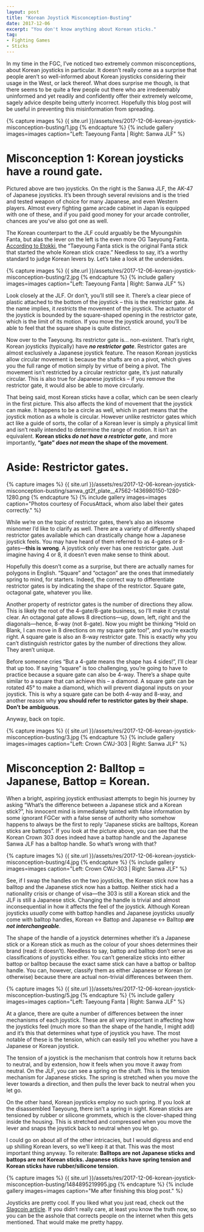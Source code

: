 ```yaml
---
layout: post
title: "Korean Joystick Misconception-Busting"
date: 2017-12-06
excerpt: "You don't know anything about Korean sticks."
tag:
- Fighting Games
- Sticks
---
```


In my time in the FGC, I’ve noticed two extremely common misconceptions, about Korean joysticks in particular. It doesn’t really come as a surprise that people aren’t so well-informed about Korean joysticks considering their usage in the West, or lack thereof. What does surprise me though, is that there seems to be quite a few people out there who are irredeemably uninformed and yet readily and confidently offer their extremely welcome, sagely advice despite being utterly incorrect. Hopefully this blog post will be useful in preventing this misinformation from spreading.

{% capture images %}
    {{ site.url }}/assets/res/2017-12-06-korean-joystick-misconception-busting/1.jpg
{% endcapture %}
{% include gallery images=images caption="Left: Taeyoung Fanta | Right: Sanwa JLF" %}

# Misconception 1: Korean joysticks have a round gate.

Pictured above are two joysticks. On the right is the Sanwa JLF, the AK-47 of Japanese joysticks. It’s been through several revisions and is the tried and tested weapon of choice for many Japanese, and even Western players. Almost every fighting game arcade cabinet in Japan is equipped with one of these, and if you paid good money for your arcade controller, chances are you’ve also got one as well.

The Korean counterpart to the JLF could arguably be the Myoungshin Fanta, but alas the lever on the left is the even more OG Taeyoung Fanta. [According to Etokki](www.etokki.com/Taeyoung-Fanta-Stick-Black), the “Taeyoung Fanta stick is the original Fanta stick that started the whole Korean stick craze.” Needless to say, it’s a worthy standard to judge Korean levers by. Let’s take a look at the undersides.

{% capture images %}
    {{ site.url }}/assets/res/2017-12-06-korean-joystick-misconception-busting/2.jpg
{% endcapture %}
{% include gallery images=images caption="Left: Taeyoung Fanta | Right: Sanwa JLF" %}

Look closely at the JLF. Or don’t, you’ll still see it. There’s a clear piece of plastic attached to the bottom of the joystick – this is the restrictor gate. As the name implies, it _restricts_ the movement of the joystick. The actuator of the joystick is bounded by the square-shaped opening in the restrictor gate, which is the limit of its motion. If you move the joystick around, you’ll be able to feel that the square shape is quite distinct.

Now over to the Taeyoung. Its restrictor gate is… non-existent. That’s right, Korean joysticks (typically) have **_no restrictor gate_**. Restrictor gates are almost exclusively a Japanese joystick feature. The reason Korean joysticks allow circular movement is because the shafts are on a pivot, which gives you the full range of motion simply by virtue of being a pivot. The movement isn’t restricted by a circular restrictor gate, it’s just naturally circular. This is also true for Japanese joysticks – if you remove the restrictor gate, it would also be able to move circularly.

That being said, most Korean sticks have a collar, which can be seen clearly in the first picture. This also affects the kind of movement that the joystick can make. It happens to be a circle as well, which in part means that the joystick motion as a whole is circular. However unlike restrictor gates which act like a guide of sorts, the collar of a Korean lever is simply a physical limit and isn’t really intended to determine the range of motion. It isn’t an equivalent. **Korean sticks _do not have a restrictor gate_**, and more importantly, **“gate” _does not mean_ the shape of the movement**.

# Aside: Restrictor gates.

{% capture images %}
    {{ site.url }}/assets/res/2017-12-06-korean-joystick-misconception-busting/sanwa_gt2f_plate__47562-1436980150-1280-1280.png
{% endcapture %}
{% include gallery images=images caption="Photos courtesy of FocusAttack, whom also label their gates correctly." %}

While we’re on the topic of restrictor gates, there’s also an irksome misnomer I’d like to clarify as well. There are a variety of differently shaped restrictor gates available which can drastically change how a Japanese joystick feels. You may have heard of them referred to as 4-gates or 8-gates—**this is wrong**. A joystick only ever has one restrictor gate. Just imagine having 4 or 8, it doesn’t even make sense to think about.

Hopefully this doesn’t come as a surprise, but there are actually names for polygons in English. “Square” and “octagon” are the ones that immediately spring to mind, for starters. Indeed, the correct way to differentiate restrictor gates is by indicating the shape of the restrictor. Square gate, octagonal gate, whatever you like.

Another property of restrictor gates is the number of directions they allow. This is likely the root of the 4-gate/8-gate business, so I’ll make it crystal clear. An octagonal gate allows 8 directions—up, down, left, right and the diagonals—hence, 8-way (not 8-gate). Now you might be thinking “Hold on Blank, I can move in 8 directions on my square gate too!”, and you’re exactly right. A square gate is also an 8-way restrictor gate. This is exactly why you can’t distinguish restrictor gates by the number of directions they allow. They aren’t unique.

Before someone cries “But a 4-gate means the shape has 4 sides!”, I’ll clear that up too. If saying “square” is too challenging, you’re going to have to practice because a square gate can also be 4-way. There’s a shape quite similar to a square that can achieve this – a diamond. A square gate can be rotated 45° to make a diamond, which will prevent diagonal inputs on your joystick. This is why a square gate can be both 4-way and 8-way, and another reason why **you should refer to restrictor gates by their shape. Don’t be ambiguous**.

Anyway, back on topic.

{% capture images %}
    {{ site.url }}/assets/res/2017-12-06-korean-joystick-misconception-busting/3.jpg
{% endcapture %}
{% include gallery images=images caption="Left: Crown CWJ-303 | Right: Sanwa JLF" %}

# Misconception 2: Balltop = Japanese, Battop = Korean.

When a bright, aspiring joystick enthusiast attempts to begin his journey by asking “What’s the difference between a Japanese stick and a Korean stick?”, his innocent mind is immediately tainted with false information by some ignorant FGCer with a false sense of authority who somehow happens to always be the first to reply “Japanese sticks are balltops, Korean sticks are battops”. If you look at the picture above, you can see that the Korean Crown 303 does indeed have a battop handle and the Japanese Sanwa JLF has a balltop handle. So what’s wrong with that?

{% capture images %}
    {{ site.url }}/assets/res/2017-12-06-korean-joystick-misconception-busting/4.jpg
{% endcapture %}
{% include gallery images=images caption="Left: Crown CWJ-303 | Right: Sanwa JLF" %}

See, if I swap the handles on the two joysticks, the Korean stick now has a balltop and the Japanese stick now has a battop. Neither stick had a nationality crisis or change of visa—the 303 is still a Korean stick and the JLF is still a Japanese stick. Changing the handle is trivial and almost inconsequential in how it affects the feel of the joystick. Although Korean joysticks _usually_ come with battop handles and Japanese joysticks _usually_ come with balltop handles, Korean ↔ Battop and Japanese ↔ Balltop **_are not interchangeable_**.

The shape of the handle of a joystick determines whether it’s a Japanese stick or a Korean stick as much as the colour of your shoes determines their brand (read: it doesn’t). Needless to say, battop and balltop don’t serve as classifications of joysticks either. You can’t generalize sticks into either battop or balltop because the exact same stick can have a battop or balltop handle. You can, however, classify them as either Japanese or Korean (or otherwise) because there are actual non-trivial differences between them.

{% capture images %}
    {{ site.url }}/assets/res/2017-12-06-korean-joystick-misconception-busting/5.jpg
{% endcapture %}
{% include gallery images=images caption="Left: Taeyoung Fanta | Right: Sanwa JLF" %}

At a glance, there are quite a number of differences between the inner mechanisms of each joystick. These are all very important in affecting how the joysticks feel (much more so than the shape of the handle, I might add) and it’s this that determines what type of joystick you have. The most notable of these is the tension, which can easily tell you whether you have a Japanese or Korean joystick.

The tension of a joystick is the mechanism that controls how it returns back to neutral, and by extension, how it feels when you move it away from neutral. On the JLF, you can see a spring on the shaft. This is the tension mechanism for Japanese sticks. The spring is stretched when you move the lever towards a direction, and then pulls the lever back to neutral when you let go.

On the other hand, Korean joysticks employ no such spring. If you look at the disassembled Taeyoung, there isn’t a spring in sight. Korean sticks are tensioned by rubber or silicone grommets, which is the clover-shaped thing inside the housing. This is stretched and compressed when you move the lever and snaps the joystick back to neutral when you let go.

I could go on about all of the other intricacies, but I would digress and end up shilling Korean levers, so we’ll keep it at that. This was the most important thing anyway. To reiterate: **Balltops are not Japanese sticks and battops are not Korean sticks. Japanese sticks have spring tension and Korean sticks have rubber/silicone tension**.

{% capture images %}
    {{ site.url }}/assets/res/2017-12-06-korean-joystick-misconception-busting/1484895219995.jpg
{% endcapture %}
{% include gallery images=images caption="Me after finishing this blog post." %}

Joysticks are pretty cool. If you liked what you just read, check out the [Slagcoin article](http://www.slagcoin.com/joystick.html). If you didn’t really care, at least you know the truth now, so you can be the asshole that corrects people on the internet when this gets mentioned. That would make me pretty happy.
